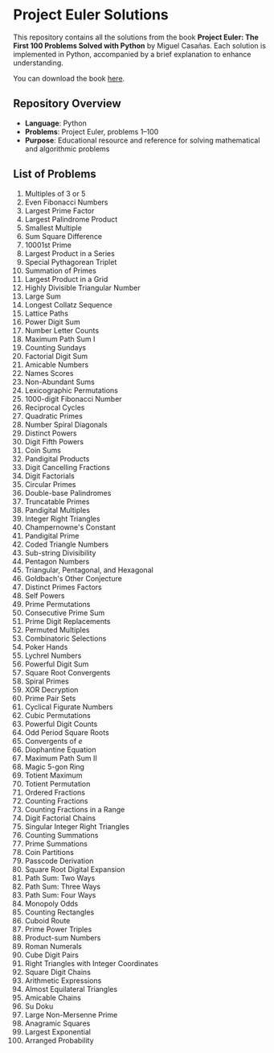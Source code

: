 # Project Euler Solutions

This repository contains all the solutions from the book **Project Euler: The First 100 Problems Solved with Python** by Miguel Casañas. Each solution is implemented in Python, accompanied by a brief explanation to enhance understanding.

You can download the book [here](./project-euler-solutions-python.pdf).

## Repository Overview

- **Language**: Python
- **Problems**: Project Euler, problems 1–100
- **Purpose**: Educational resource and reference for solving mathematical and algorithmic problems

## List of Problems

1. Multiples of 3 or 5
2. Even Fibonacci Numbers
3. Largest Prime Factor
4. Largest Palindrome Product
5. Smallest Multiple
6. Sum Square Difference
7. 10001st Prime
8. Largest Product in a Series
9. Special Pythagorean Triplet
10. Summation of Primes
11. Largest Product in a Grid
12. Highly Divisible Triangular Number
13. Large Sum
14. Longest Collatz Sequence
15. Lattice Paths
16. Power Digit Sum
17. Number Letter Counts
18. Maximum Path Sum I
19. Counting Sundays
20. Factorial Digit Sum
21. Amicable Numbers
22. Names Scores
23. Non-Abundant Sums
24. Lexicographic Permutations
25. 1000-digit Fibonacci Number
26. Reciprocal Cycles
27. Quadratic Primes
28. Number Spiral Diagonals
29. Distinct Powers
30. Digit Fifth Powers
31. Coin Sums
32. Pandigital Products
33. Digit Cancelling Fractions
34. Digit Factorials
35. Circular Primes
36. Double-base Palindromes
37. Truncatable Primes
38. Pandigital Multiples
39. Integer Right Triangles
40. Champernowne's Constant
41. Pandigital Prime
42. Coded Triangle Numbers
43. Sub-string Divisibility
44. Pentagon Numbers
45. Triangular, Pentagonal, and Hexagonal
46. Goldbach's Other Conjecture
47. Distinct Primes Factors
48. Self Powers
49. Prime Permutations
50. Consecutive Prime Sum
51. Prime Digit Replacements
52. Permuted Multiples
53. Combinatoric Selections
54. Poker Hands
55. Lychrel Numbers
56. Powerful Digit Sum
57. Square Root Convergents
58. Spiral Primes
59. XOR Decryption
60. Prime Pair Sets
61. Cyclical Figurate Numbers
62. Cubic Permutations
63. Powerful Digit Counts
64. Odd Period Square Roots
65. Convergents of $e$
66. Diophantine Equation
67. Maximum Path Sum II
68. Magic 5-gon Ring
69. Totient Maximum
70. Totient Permutation
71. Ordered Fractions
72. Counting Fractions
73. Counting Fractions in a Range
74. Digit Factorial Chains
75. Singular Integer Right Triangles
76. Counting Summations
77. Prime Summations
78. Coin Partitions
79. Passcode Derivation
80. Square Root Digital Expansion
81. Path Sum: Two Ways
82. Path Sum: Three Ways
83. Path Sum: Four Ways
84. Monopoly Odds
85. Counting Rectangles
86. Cuboid Route
87. Prime Power Triples
88. Product-sum Numbers
89. Roman Numerals
90. Cube Digit Pairs
91. Right Triangles with Integer Coordinates
92. Square Digit Chains
93. Arithmetic Expressions
94. Almost Equilateral Triangles
95. Amicable Chains
96. Su Doku
97. Large Non-Mersenne Prime
98. Anagramic Squares
99. Largest Exponential
100. Arranged Probability
